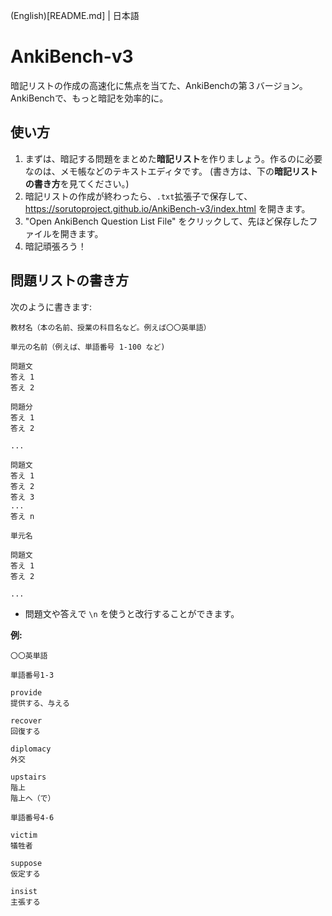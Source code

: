 (English)[README.md] | 日本語

# AnkiBench-v3
暗記リストの作成の高速化に焦点を当てた、AnkiBenchの第３バージョン。
AnkiBenchで、もっと暗記を効率的に。

## 使い方
1. まずは、暗記する問題をまとめた**暗記リスト**を作りましょう。作るのに必要なのは、メモ帳などのテキストエディタです。 (書き方は、下の**暗記リストの書き方**を見てください。)
2. 暗記リストの作成が終わったら、`.txt`拡張子で保存して、https://sorutoproject.github.io/AnkiBench-v3/index.html を開きます。
3. "Open AnkiBench Question List File" をクリックして、先ほど保存したファイルを開きます。
4. 暗記頑張ろう！

## 問題リストの書き方

次のように書きます:
```
教材名（本の名前、授業の科目名など。例えば〇〇英単語）

単元の名前（例えば、単語番号 1-100 など)

問題文
答え 1
答え 2

問題分
答え 1
答え 2

...

問題文
答え 1
答え 2
答え 3
...
答え n

単元名

問題文
答え 1
答え 2

...
```

* 問題文や答えで `\n` を使うと改行することができます。

**例:**
```
〇〇英単語

単語番号1-3

provide
提供する、与える

recover
回復する

diplomacy
外交

upstairs
階上
階上へ（で）

単語番号4-6

victim
犠牲者

suppose
仮定する

insist
主張する
```
